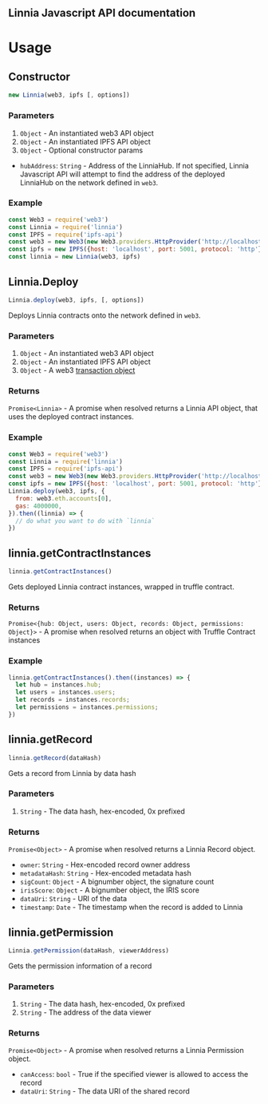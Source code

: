 Linnia Javascript API documentation
---

# Usage
## Constructor
```javascript
new Linnia(web3, ipfs [, options])
```

### Parameters
1. `Object` - An instantiated web3 API object
1. `Object` - An instantiated IPFS API object
1. `Object` - Optional constructor params
  - `hubAddress`: `String` - Address of the LinniaHub. If not specified, Linnia Javascript API will attempt to find the address of the deployed LinniaHub on the network defined in `web3`.

### Example
```javascript
const Web3 = require('web3')
const Linnia = require('linnia')
const IPFS = require('ipfs-api')
const web3 = new Web3(new Web3.providers.HttpProvider('http://localhost:7545'))
const ipfs = new IPFS({host: 'localhost', port: 5001, protocol: 'http'})
const linnia = new Linnia(web3, ipfs)
```

## Linnia.Deploy
```javascript
Linnia.deploy(web3, ipfs, [, options])
```
Deploys Linnia contracts onto the network defined in `web3`.

### Parameters
1. `Object` - An instantiated web3 API object
1. `Object` - An instantiated IPFS API object
1. `Object` - A web3 [transaction object](https://github.com/ethereum/wiki/wiki/JavaScript-API#web3ethsendtransaction)

### Returns
`Promise<Linnia>` - A promise when resolved returns a Linnia API object, that uses the deployed contract instances.

### Example
```javascript
const Web3 = require('web3')
const Linnia = require('linnia')
const IPFS = require('ipfs-api')
const web3 = new Web3(new Web3.providers.HttpProvider('http://localhost:7545'))
const ipfs = new IPFS({host: 'localhost', port: 5001, protocol: 'http'})
Linnia.deploy(web3, ipfs, {
  from: web3.eth.accounts[0],
  gas: 4000000,
}).then((linnia) => {
  // do what you want to do with `linnia`
})
```

## linnia.getContractInstances
```javascript
linnia.getContractInstances()
```
Gets deployed Linnia contract instances, wrapped in truffle contract.

### Returns
`Promise<{hub: Object, users: Object, records: Object, permissions: Object}>` - A promise when resolved returns an object with Truffle Contract instances

### Example
```javascript
linnia.getContractInstances().then((instances) => {
  let hub = instances.hub;
  let users = instances.users;
  let records = instances.records;
  let permissions = instances.permissions;
})
```

## linnia.getRecord
```javascript
linnia.getRecord(dataHash)
```
Gets a record from Linnia by data hash

### Parameters
1. `String` - The data hash, hex-encoded, 0x prefixed

### Returns
`Promise<Object>` - A promise when resolved returns a Linnia Record object.
- `owner`: `String` - Hex-encoded record owner address
- `metadataHash`: `String` - Hex-encoded metadata hash
- `sigCount`: `Object` - A bignumber object, the signature count
- `irisScore`: `Object` - A bignumber object, the IRIS score
- `dataUri`: `String` - URI of the data
- `timestamp`: `Date` - The timestamp when the record is added to Linnia

## linnia.getPermission
```javascript
Linnia.getPermission(dataHash, viewerAddress)
```
Gets the permission information of a record

### Parameters
1. `String` - The data hash, hex-encoded, 0x prefixed
1. `String` - The address of the data viewer

### Returns
`Promise<Object>` - A promise when resolved returns a Linnia Permission object.
- `canAccess`: `bool` - True if the specified viewer is allowed to access the record
- `dataUri`: `String` - The data URI of the shared record
